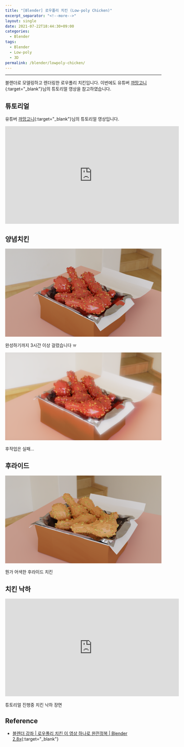 ```yaml
---
title: "[Blender] 로우폴리 치킨 (Low-poly Chicken)"
excerpt_separator: "<!--more-->"
layout: single
date: 2021-07-22T18:44:30+09:00
categories:
  - Blender
tags:
  - Blender
  - Low-poly
  - 3D
permalink: /blender/lowpoly-chicken/
---
```

---
블랜더로 모델링하고 렌더링한 로우폴리 치킨입니다. 이번에도 유튜버 [까망고니](https://www.youtube.com/channel/UC0_NSkjGfkc1x2TLsQrz1Kg){:target="_blank"}님의 튜토리얼 영상을 참고하였습니다.
<!--more-->

## 튜토리얼

유튜버 [까망고니](https://www.youtube.com/channel/UC0_NSkjGfkc1x2TLsQrz1Kg){:target="_blank"}님의 튜토리얼 영상입니다.

<iframe width="560" height="315" src="https://www.youtube.com/embed/vbvJzyHrOUw" frameborder="0" allowfullscreen></iframe>
<br>

## 양념치킨

![Lowpoly chicken (spicy)](/assets/post-images/lowpoly-chicken/chicken2.png)

완성하기까지 3시간 이상 걸렸습니다 ㅠ

![Lowpoly chicken mod (spicy)](/assets/post-images/lowpoly-chicken/chicken2-mod.png)

후작업은 실패...

## 후라이드

![Lowpoly chicken](/assets/post-images/lowpoly-chicken/chicken3.png)

뭔가 어색한 후라이드 치킨

## 치킨 낙하

<iframe width="560" height="315" src="https://www.youtube.com/embed/bQCBtmWX42k" frameborder="0" allowfullscreen></iframe>
<br>

튜토리얼 진행중 치킨 낙하 장면

## Reference
* [블렌더 강좌 \| 로우폴리 치킨 이 영상 하나로 완전정복 \| Blender 2.8x](https://youtu.be/vbvJzyHrOUw){:target="_blank"}